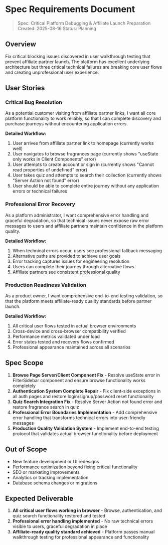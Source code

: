 # Spec Requirements Document

> Spec: Critical Platform Debugging & Affiliate Launch Preparation
> Created: 2025-08-16
> Status: Planning

## Overview

Fix critical blocking issues discovered in user walkthrough testing that prevent affiliate partner launch. The platform has excellent underlying architecture but three critical technical failures are breaking core user flows and creating unprofessional user experience.

## User Stories

### Critical Bug Resolution
As a potential customer visiting from affiliate partner links, I want all core platform functionality to work reliably, so that I can complete discovery and purchase journeys without encountering application errors.

**Detailed Workflow:**
1. User arrives from affiliate partner link to homepage (currently works well)
2. User navigates to browse fragrances page (currently shows "useState only works in Client Components" error)
3. User attempts to create account or sign in (currently shows "Cannot read properties of undefined" error)
4. User takes quiz and attempts to search their collection (currently shows "Server Action not found" error)
5. User should be able to complete entire journey without any application errors or technical failures

### Professional Error Recovery
As a platform administrator, I want comprehensive error handling and graceful degradation, so that technical issues never expose raw error messages to users and affiliate partners maintain confidence in the platform quality.

**Detailed Workflow:**
1. When technical errors occur, users see professional fallback messaging
2. Alternative paths are provided to achieve user goals
3. Error tracking captures issues for engineering resolution
4. Users can complete their journey through alternative flows
5. Affiliate partners see consistent professional quality

### Production Readiness Validation
As a product owner, I want comprehensive end-to-end testing validation, so that the platform meets affiliate-ready quality standards before partner launch.

**Detailed Workflow:**
1. All critical user flows tested in actual browser environments
2. Cross-device and cross-browser compatibility verified
3. Performance metrics validated under load
4. Error states tested and recovery flows confirmed
5. Professional appearance maintained across all scenarios

## Spec Scope

1. **Browse Page Server/Client Component Fix** - Resolve useState error in FilterSidebar component and ensure browse functionality works completely
2. **Authentication System Complete Repair** - Fix client-side exceptions in all auth pages and restore login/signup/password reset functionality
3. **Quiz Search Integration Fix** - Resolve Server Action not found error and restore fragrance search in quiz
4. **Professional Error Boundaries Implementation** - Add comprehensive error handling that transforms technical errors into user-friendly messages
5. **Production Quality Validation System** - Implement end-to-end testing protocol that validates actual browser functionality before deployment

## Out of Scope

- New feature development or UI redesigns
- Performance optimization beyond fixing critical functionality
- SEO or marketing improvements
- Analytics or tracking implementation
- Database schema changes or migrations

## Expected Deliverable

1. **All critical user flows working in browser** - Browse, authentication, and quiz search functionality restored and tested
2. **Professional error handling implemented** - No raw technical errors visible to users, graceful degradation in place
3. **Affiliate-ready quality standard achieved** - Platform passes manual walkthrough testing for professional appearance and functionality